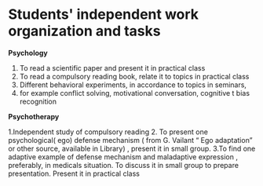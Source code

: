 # Students' independent work organization and tasks
**Psychology**

1. To read a scientific paper and present it in practical class
2. To read a compulsory reading book, relate it to topics in practical class
3. Different behavioral experiments, in accordance to topics in seminars,
4. for example conflict solving, motivational conversation, cognitive t bias recognition

**Psychotherapy**

1.Independent study of compulsory reading
2. To present one psychological( ego) defense mechanism ( from G. Vailant “ Ego adaptation” or other source, available in Library) , 
present it in small group.
3.To find one adaptive example of defense mechanism and maladaptive expression , preferably, in medicals situation. 
To discuss it in small group to prepare presentation. Present it in practical class
